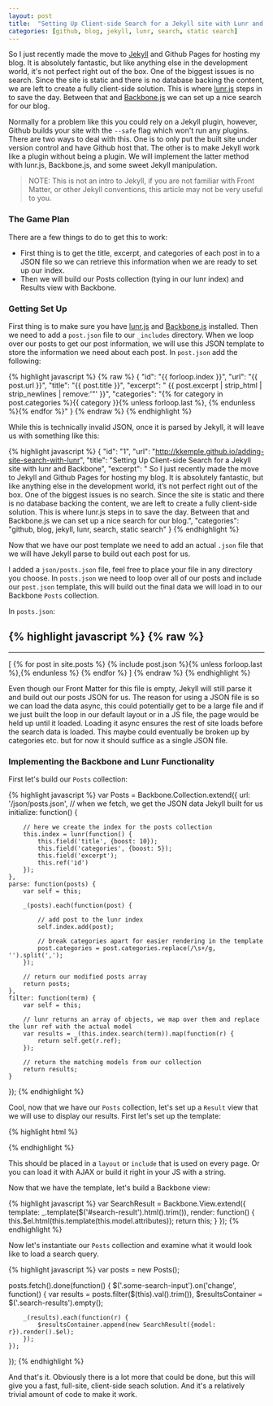 ```yaml
---
layout: post
title:  "Setting Up Client-side Search for a Jekyll site with Lunr and Backbone"
categories: [github, blog, jekyll, lunr, search, static search]
---
```


So I just recently made the move to [Jekyll](http://jekyllrb.com/docs/home/) and Github Pages for hosting my blog. It is absolutely fantastic, but like anything else in the development world, it's not perfect right out of the box. One of the biggest issues is no search. Since the site is static and there is no database backing the content, we are left to create a fully client-side solution. This is where [lunr.js](http://lunrjs.com) steps in to save the day. Between that and [Backbone.js](http://backbonejs.org) we can set up a nice search for our blog.

Normally for a problem like this you could rely on a Jekyll plugin, however, Github builds your site with the `--safe` flag which won't run any plugins. There are two ways to deal with this. One is to only put the built site under version control and have Github host that. The other is to make Jekyll work like a plugin without being a plugin. We will implement the latter method with lunr.js, Backbone.js, and some sweet Jekyll manipulation.

> NOTE: This is not an intro to Jekyll, if you are not familiar with Front Matter, or other Jekyll conventions, this article may not be very useful to you.

### The Game Plan

There are a few things to do to get this to work:

- First thing is to get the title, excerpt, and categories of each post in to a JSON file so we can retrieve this information when we are ready to set up our index.
- Then we will build our Posts collection (tying in our lunr index) and Results view with Backbone.

### Getting Set Up

First thing is to make sure you have [lunr.js]() and [Backbone.js]() installed. Then we need to add a `post.json` file to our `_includes` directory. When we loop over our posts to get our post information, we will use this JSON template to store the information we need about each post. In `post.json` add the following:

{% highlight javascript %}
{% raw %}
{
    "id": "{{ forloop.index }}",
    "url": "{{ post.url }}",
    "title": "{{ post.title }}",
    "excerpt": " {{ post.excerpt | strip_html | strip_newlines | remove:'"' }}",
    "categories": "{% for category in post.categories %}{{ category }}{% unless forloop.last %}, {% endunless %}{% endfor %}"
}
{% endraw %}
{% endhighlight %}

While this is technically invalid JSON, once it is parsed by Jekyll, it will leave us with something like this:

{% highlight javascript %}
{
    "id": "1",
    "url": "http://kkemple.github.io/adding-site-search-with-lunr",
    "title": "Setting Up Client-side Search for a Jekyll site with lunr and Backbone",
    "excerpt": " So I just recently made the move to Jekyll and Github Pages for hosting my blog. It is absolutely fantastic, but like anything else in the development world, it’s not perfect right out of the box. One of the biggest issues is no search. Since the site is static and there is no database backing the content, we are left to create a fully client-side solution. This is where lunr.js steps in to save the day. Between that and Backbone.js we can set up a nice search for our blog.",
    "categories": "github, blog, jekyll, lunr, search, static search"
}
{% endhighlight %}

Now that we have our post template we need to add an actual `.json` file that we will have Jekyll parse to build out each post for us.

I added a `json/posts.json` file, feel free to place your file in any directory you choose. In `posts.json` we need to loop over all of our posts and include our `post.json` template, this will build out the final data we will load in to our Backbone `Posts` collection.

In `posts.json`:

{% highlight javascript %}
{% raw %}
---
---
[
    {% for post in site.posts %}
      {% include post.json %}{% unless forloop.last %},{% endunless %}
    {% endfor %}
]
{% endraw %}
{% endhighlight %}

Even though our Front Matter for this file is empty, Jekyll will still parse it and build out our posts JSON for us. The reason for using a JSON file is so we can load the data async, this could potentially get to be a large file and if we just built the loop in our default layout or in a JS file, the page would be held up until it loaded. Loading it async ensures the rest of site loads before the search data is loaded. This maybe could eventually be broken up by categories etc. but for now it should suffice as a single JSON file.

### Implementing the Backbone and Lunr Functionality

First let's build our `Posts` collection:

{% highlight javascript %}
var Posts = Backbone.Collection.extend({
    url: '/json/posts.json', // when we fetch, we get the JSON data Jekyll built for us
    initialize: function() {

        // here we create the index for the posts collection
        this.index = lunr(function() {
            this.field('title', {boost: 10});
            this.field('categories', {boost: 5});
            this.field('excerpt');
            this.ref('id')
        });
    },
    parse: function(posts) {
        var self = this;

        _(posts).each(function(post) {

            // add post to the lunr index
            self.index.add(post);

            // break categories apart for easier rendering in the template
            post.categories = post.categories.replace(/\s+/g, '').split(',');
        });

        // return our modified posts array
        return posts;
    },
    filter: function(term) {
        var self = this;

        // lunr returns an array of objects, we map over them and replace the lunr ref with the actual model
        var results = _(this.index.search(term)).map(function(r) {
            return self.get(r.ref);
        });

        // return the matching models from our collection
        return results;
    }
});
{% endhighlight %}

Cool, now that we have our `Posts` collection, let's set up a `Result` view that we will use to display our results. First let's set up the template:

{% highlight html %}
<script type="text/template" id="search-result">
  <div class="result">
    <h3><a href="<%= url %>"><%= title %></a></h3>
    <p><%= excerpt.substr(0, 120) + '...' %></p>
    <div class="categories">
      <% for (var i = 0; i < categories.length; i++) { %>
          <span class="category pill"><%= categories[i] %></span>
      <% } %>
    </div>
  </div>
</script>
{% endhighlight %}

This should be placed in a `layout` or `include` that is used on every page. Or you can load it with AJAX or build it right in your JS with a string.

Now that we have the template, let's build a Backbone view:

{% highlight javascript %}
var SearchResult = Backbone.View.extend({
    template: _.template($('#search-result').html().trim()),
    render: function() {
        this.$el.html(this.template(this.model.attributes));
        return this;
    }
});
{% endhighlight %}

Now let's instantiate our `Posts` collection and examine what it would look like to load a search query.

{% highlight javascript %}
var posts = new Posts();

posts.fetch().done(function() {
    $('.some-search-input').on('change', function() {
        var results = posts.filter($(this).val().trim()),
            $resultsContainer = $('.search-results').empty();

        _(results).each(function(r) {
            $resultsContainer.append(new SearchResult({model: r}).render().$el);
        });
    });
});
{% endhighlight %}

And that's it. Obviously there is a lot more that could be done, but this will give you a fast, full-site, client-side seach solution. And it's a relatively trivial amount of code to make it work.
